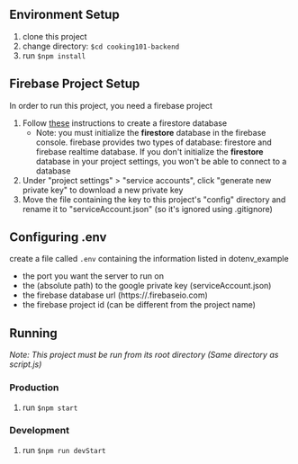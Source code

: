 ## Environment Setup

1. clone this project
2. change directory: `$cd cooking101-backend`
3. run `$npm install`

## Firebase Project Setup

In order to run this project, you need a firebase project

1. Follow [these](https://firebase.google.com/docs/firestore/quickstart) instructions to create a firestore database
   - Note: you must initialize the **firestore** database in the firebase console. firebase provides two types of database: firestore and firebase realtime database. If you don't initialize the **firestore** database in your project settings, you won't be able to connect to a database
2. Under "project settings" > "service accounts", click "generate new private key" to download a new private key
3. Move the file containing the key to this project's "config" directory and rename it to "serviceAccount.json" (so it's ignored using .gitignore)

## Configuring .env

create a file called `.env` containing the information listed in dotenv_example

- the port you want the server to run on
- the (absolute path) to the google private key (serviceAccount.json)
- the firebase database url (https://<database-name>.firebaseio.com)
- the firebase project id (can be different from the project name)

## Running

_Note: This project must be run from its root directory (Same directory as script.js)_

### Production

1. run `$npm start`

### Development

1. run `$npm run devStart`
